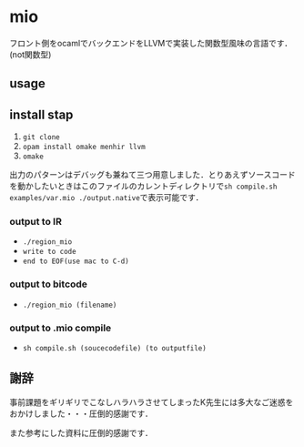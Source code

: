 # mio
フロント側をocamlでバックエンドをLLVMで実装した関数型風味の言語です．(not関数型)

## usage

## install stap
1. `git clone`
2. `opam install omake menhir llvm`
3. `omake`

出力のパターンはデバッグも兼ねて三つ用意しました．とりあえずソースコードを動かしたいときはこのファイルのカレントディレクトリで`sh compile.sh examples/var.mio ./output.native`で表示可能です．

### output to IR
* `./region_mio`
* `write to code`
* `end to EOF(use mac to C-d)`

### output to bitcode
* `./region_mio (filename)`

### output to .mio compile
* `sh compile.sh (soucecodefile) (to outputfile)`

## 謝辞
事前課題をギリギリでこなしハラハラさせてしまったK先生には多大なご迷惑をおかけしました・・・圧倒的感謝です．

また参考にした資料に圧倒的感謝です．